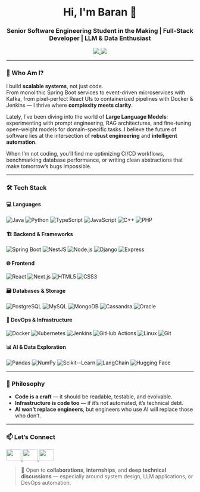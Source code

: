 <h1 align="center">Hi, I'm Baran 👋</h1>
<h3 align="center">Senior Software Engineering Student in the Making | Full-Stack Developer | LLM & Data Enthusiast</h3>

<p align="center">
  <a href="https://barandincoguz.me" target="_blank">
    <img src="https://img.shields.io/badge/Portfolio-barandincoguz.me-000000?style=for-the-badge&logo=vercel&logoColor=white" />
  </a>
  <a href="mailto:barandincoguz@gmail.com">
    <img src="https://img.shields.io/badge/Email-barandincoguz@gmail.com-D14836?style=for-the-badge&logo=gmail&logoColor=white" />
  </a>
</p>

---

### 🧠 Who Am I?

I build **scalable systems**, not just code.  
From monolithic Spring Boot services to event-driven microservices with Kafka, from pixel-perfect React UIs to containerized pipelines with Docker & Jenkins — I thrive where **complexity meets clarity**.

Lately, I’ve been diving into the world of **Large Language Models**: experimenting with prompt engineering, RAG architectures, and fine-tuning open-weight models for domain-specific tasks. I believe the future of software lies at the intersection of **robust engineering** and **intelligent automation**.

When I’m not coding, you’ll find me optimizing CI/CD workflows, benchmarking database performance, or writing clean abstractions that make tomorrow’s bugs impossible.

---

### 🛠️ Tech Stack

#### 💻 Languages
![Java](https://img.shields.io/badge/Java-ED8B00?logo=java&logoColor=white&style=flat)
![Python](https://img.shields.io/badge/Python-3776AB?logo=python&logoColor=white&style=flat)
![TypeScript](https://img.shields.io/badge/TypeScript-3178C6?logo=typescript&logoColor=white&style=flat)
![JavaScript](https://img.shields.io/badge/JavaScript-F7DF1E?logo=javascript&logoColor=black&style=flat)
![C++](https://img.shields.io/badge/C%2B%2B-00599C?logo=cplusplus&logoColor=white&style=flat)
![PHP](https://img.shields.io/badge/PHP-777BB4?logo=php&logoColor=white&style=flat)

#### 🏗️ Backend & Frameworks
![Spring Boot](https://img.shields.io/badge/Spring_Boot-6DB33F?logo=spring&logoColor=white&style=flat)
![NestJS](https://img.shields.io/badge/NestJS-E0234E?logo=nestjs&logoColor=white&style=flat)
![Node.js](https://img.shields.io/badge/Node.js-339933?logo=node.js&logoColor=white&style=flat)
![Django](https://img.shields.io/badge/Django-092E20?logo=django&logoColor=white&style=flat)
![Express](https://img.shields.io/badge/Express-000000?logo=express&logoColor=white&style=flat)

#### 🌐 Frontend
![React](https://img.shields.io/badge/React-61DAFB?logo=react&logoColor=black&style=flat)
![Next.js](https://img.shields.io/badge/Next.js-000000?logo=next.js&logoColor=white&style=flat)
![HTML5](https://img.shields.io/badge/HTML5-E34F26?logo=html5&logoColor=white&style=flat)
![CSS3](https://img.shields.io/badge/CSS3-1572B6?logo=css3&logoColor=white&style=flat)

#### 🗃️ Databases & Storage
![PostgreSQL](https://img.shields.io/badge/PostgreSQL-4169E1?logo=postgresql&logoColor=white&style=flat)
![MySQL](https://img.shields.io/badge/MySQL-4479A1?logo=mysql&logoColor=white&style=flat)
![MongoDB](https://img.shields.io/badge/MongoDB-47A248?logo=mongodb&logoColor=white&style=flat)
![Cassandra](https://img.shields.io/badge/Cassandra-1287B1?logo=apache&logoColor=white&style=flat)
![Oracle](https://img.shields.io/badge/Oracle-F80000?logo=oracle&logoColor=white&style=flat)

#### 🚀 DevOps & Infrastructure
![Docker](https://img.shields.io/badge/Docker-2496ED?logo=docker&logoColor=white&style=flat)
![Kubernetes](https://img.shields.io/badge/Kubernetes-326CE5?logo=kubernetes&logoColor=white&style=flat)
![Jenkins](https://img.shields.io/badge/Jenkins-D24939?logo=jenkins&logoColor=white&style=flat)
![GitHub Actions](https://img.shields.io/badge/GitHub_Actions-2088FF?logo=github-actions&logoColor=white&style=flat)
![Linux](https://img.shields.io/badge/Linux-FCC624?logo=linux&logoColor=black&style=flat)
![Git](https://img.shields.io/badge/Git-F05032?logo=git&logoColor=white&style=flat)

#### 📊 AI & Data Exploration
![Pandas](https://img.shields.io/badge/Pandas-150458?logo=pandas&logoColor=white&style=flat)
![NumPy](https://img.shields.io/badge/NumPy-013243?logo=numpy&logoColor=white&style=flat)
![Scikit--Learn](https://img.shields.io/badge/Scikit--Learn-F7931E?logo=scikit-learn&logoColor=white&style=flat)
![LangChain](https://img.shields.io/badge/LangChain-000000?logo=langchain&logoColor=white&style=flat)
![Hugging Face](https://img.shields.io/badge/Hugging_Face-FFD166?logo=huggingface&logoColor=black&style=flat)

---

### 🔧 Philosophy

- **Code is a craft** — it should be readable, testable, and evolvable.
- **Infrastructure is code too** — if it’s not automated, it’s technical debt.
- **AI won’t replace engineers**, but engineers who use AI will replace those who don’t.

---

### 📫 Let’s Connect

<p align="left">
  <a href="https://www.linkedin.com/in/barandncgz/" target="_blank">
    <img src="https://raw.githubusercontent.com/rahuldkjain/github-profile-readme-generator/master/src/images/icons/Social/linked-in-alt.svg" height="30" width="40" />
  </a>
  <a href="https://instagram.com/barandncgz" target="_blank">
    <img src="https://raw.githubusercontent.com/rahuldkjain/github-profile-readme-generator/master/src/images/icons/Social/instagram.svg" height="30" width="40" />
  </a>
  <a href="https://leetcode.com/brn_dncgz/" target="_blank">
    <img src="https://raw.githubusercontent.com/rahuldkjain/github-profile-readme-generator/master/src/images/icons/Social/leet-code.svg" height="30" width="40" />
  </a>
</p>

> 💬 Open to **collaborations**, **internships**, and **deep technical discussions** — especially around system design, LLM applications, or DevOps automation.
